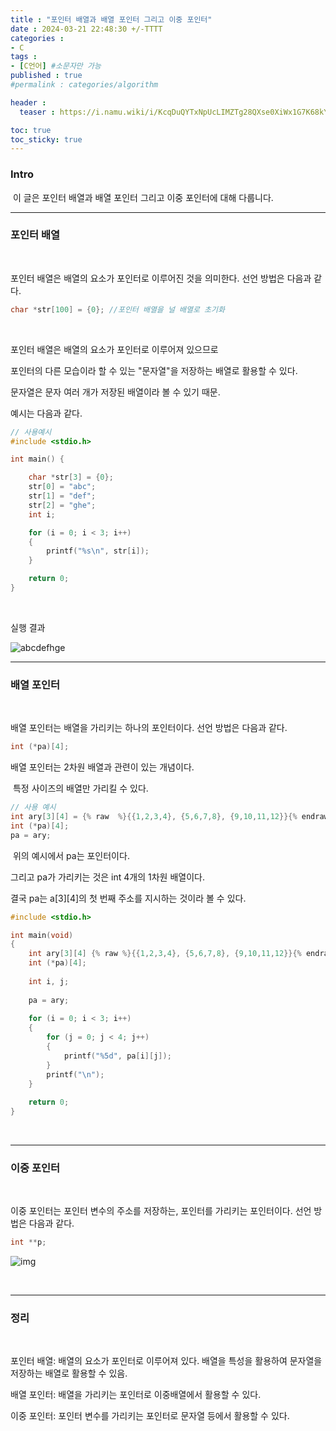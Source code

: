 ```yaml
---
title : "포인터 배열과 배열 포인터 그리고 이중 포인터"
date : 2024-03-21 22:48:30 +/-TTTT
categories : 
- C
tags : 
- [C언어] #소문자만 가능
published : true
#permalink : categories/algorithm

header :
  teaser : https://i.namu.wiki/i/KcqDuQYTxNpUcLIMZTg28QXse0XiWx1G7K68kYYCo1GuhoHmhB_V8Qe9odGGt0BH9-0nQZTN53WXTNpDmwVfWQ.svg

toc: true
toc_sticky: true
---
```



### Intro

&nbsp;이 글은 포인터 배열과 배열 포인터 그리고 이중 포인터에 대해 다룹니다.

* * *

### 포인터 배열

&nbsp;

포인터 배열은 배열의 요소가 포인터로 이루어진 것을 의미한다. 선언 방법은 다음과 같다.

```c
char *str[100] = {0}; //포인터 배열을 널 배열로 초기화
```

&nbsp;

포인터 배열은 배열의 요소가 포인터로 이루어져 있으므로

포인터의 다른 모습이라 할 수 있는 "문자열"을 저장하는 배열로 활용할 수 있다.

문자열은 문자 여러 개가 저장된 배열이라 볼 수 있기 때문.

예시는 다음과 같다.

```c
// 사용예시
#include <stdio.h>

int main() {

    char *str[3] = {0};
    str[0] = "abc";
    str[1] = "def";
    str[2] = "ghe";
    int i;    

    for (i = 0; i < 3; i++)
    {
        printf("%s\n", str[i]);
    }

    return 0;
}
```

&nbsp;

실행 결과

![abcdefhge](https://github.com/sk-choi/sk-choi.github.io/assets/80041090/789f507c-f0f8-4a8b-a7be-1bce82b405ea)

* * *

### 배열 포인터

&nbsp;

배열 포인터는 배열을 가리키는 하나의 포인터이다. 선언 방법은 다음과 같다.

```c
int (*pa)[4];
```

배열 포인터는 2차원 배열과 관련이 있는 개념이다.

&nbsp;특정 사이즈의 배열만 가리킬 수 있다.

```c
// 사용 예시
int ary[3][4] = {% raw  %}{{1,2,3,4}, {5,6,7,8}, {9,10,11,12}}{% endraw %};
int (*pa)[4];
pa = ary;
```

&nbsp;위의 예시에서 pa는 포인터이다.

그리고 pa가 가리키는 것은 int 4개의 1차원 배열이다.

결국 pa는 a\[3\]\[4\]의 첫 번째 주소를 지시하는 것이라 볼 수 있다.

```c
#include <stdio.h>

int main(void)
{
    int ary[3][4] {% raw %}{{1,2,3,4}, {5,6,7,8}, {9,10,11,12}}{% endraw %};
    int (*pa)[4];
    
    int i, j;
    
    pa = ary;
    
    for (i = 0; i < 3; i++)
    {
        for (j = 0; j < 4; j++)
        {
            printf("%5d", pa[i][j]);
        }
        printf("\n");
    }
    
    return 0;
}
```

&nbsp;

* * *

### 이중 포인터

&nbsp;

이중 포인터는 포인터 변수의 주소를 저장하는, 포인터를 가리키는 포인터이다. 선언 방법은 다음과 같다.

```c
int **p;
```

![img](https://dojang.io/pluginfile.php/9407/mod_page/content/19/unit34-25.png)

&nbsp;

* * *

### 정리

&nbsp;

포인터 배열: 배열의 요소가 포인터로 이루어져 있다. 배열을 특성을 활용하여 문자열을 저장하는 배열로 활용할 수 있음.

배열 포인터: 배열을 가리키는 포인터로 이중배열에서 활용할 수 있다.

이중 포인터: 포인터 변수를 가리키는 포인터로 문자열 등에서 활용할 수 있다.

&nbsp;